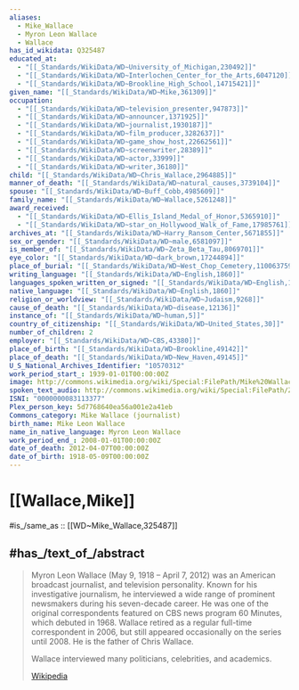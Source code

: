 ```yaml
---
aliases:
  - Mike_Wallace
  - Myron Leon Wallace
  - Wallace
has_id_wikidata: Q325487
educated_at:
  - "[[_Standards/WikiData/WD~University_of_Michigan,230492]]"
  - "[[_Standards/WikiData/WD~Interlochen_Center_for_the_Arts,6047120]]"
  - "[[_Standards/WikiData/WD~Brookline_High_School,14715421]]"
given_name: "[[_Standards/WikiData/WD~Mike,361309]]"
occupation:
  - "[[_Standards/WikiData/WD~television_presenter,947873]]"
  - "[[_Standards/WikiData/WD~announcer,1371925]]"
  - "[[_Standards/WikiData/WD~journalist,1930187]]"
  - "[[_Standards/WikiData/WD~film_producer,3282637]]"
  - "[[_Standards/WikiData/WD~game_show_host,22662561]]"
  - "[[_Standards/WikiData/WD~screenwriter,28389]]"
  - "[[_Standards/WikiData/WD~actor,33999]]"
  - "[[_Standards/WikiData/WD~writer,36180]]"
child: "[[_Standards/WikiData/WD~Chris_Wallace,2964885]]"
manner_of_death: "[[_Standards/WikiData/WD~natural_causes,3739104]]"
spouse: "[[_Standards/WikiData/WD~Buff_Cobb,4985609]]"
family_name: "[[_Standards/WikiData/WD~Wallace,5261248]]"
award_received:
  - "[[_Standards/WikiData/WD~Ellis_Island_Medal_of_Honor,5365910]]"
  - "[[_Standards/WikiData/WD~star_on_Hollywood_Walk_of_Fame,17985761]]"
archives_at: "[[_Standards/WikiData/WD~Harry_Ransom_Center,5671855]]"
sex_or_gender: "[[_Standards/WikiData/WD~male,6581097]]"
is_member_of: "[[_Standards/WikiData/WD~Zeta_Beta_Tau,8069701]]"
eye_color: "[[_Standards/WikiData/WD~dark_brown,17244894]]"
place_of_burial: "[[_Standards/WikiData/WD~West_Chop_Cemetery,110063759]]"
writing_language: "[[_Standards/WikiData/WD~English,1860]]"
languages_spoken_written_or_signed: "[[_Standards/WikiData/WD~English,1860]]"
native_language: "[[_Standards/WikiData/WD~English,1860]]"
religion_or_worldview: "[[_Standards/WikiData/WD~Judaism,9268]]"
cause_of_death: "[[_Standards/WikiData/WD~disease,12136]]"
instance_of: "[[_Standards/WikiData/WD~human,5]]"
country_of_citizenship: "[[_Standards/WikiData/WD~United_States,30]]"
number_of_children: 2
employer: "[[_Standards/WikiData/WD~CBS,43380]]"
place_of_birth: "[[_Standards/WikiData/WD~Brookline,49142]]"
place_of_death: "[[_Standards/WikiData/WD~New_Haven,49145]]"
U_S_National_Archives_Identifier: "10570312"
work_period_start_: 1939-01-01T00:00:00Z
image: http://commons.wikimedia.org/wiki/Special:FilePath/Mike%20Wallace%20National%20Press%20Club.jpg
spoken_text_audio: http://commons.wikimedia.org/wiki/Special:FilePath/Zh-%E8%BF%88%E5%85%8B%C2%B7%E5%8D%8E%E8%8E%B1%E5%A3%AB.ogg
ISNI: "0000000083113377"
Plex_person_key: 5d7768640ea56a001e2a41eb
Commons_category: Mike Wallace (journalist)
birth_name: Mike Leon Wallace
name_in_native_language: Myron Leon Wallace
work_period_end_: 2008-01-01T00:00:00Z
date_of_death: 2012-04-07T00:00:00Z
date_of_birth: 1918-05-09T00:00:00Z
---
```


# [[Wallace,Mike]] 

#is_/same_as :: [[WD~Mike_Wallace,325487]] 

## #has_/text_of_/abstract 

> Myron Leon Wallace (May 9, 1918 – April 7, 2012) 
> was an American broadcast journalist, and television personality. Known for his investigative journalism, he interviewed a wide range of prominent newsmakers during his seven-decade career. He was one of the original correspondents featured on CBS news program 60 Minutes, which debuted in 1968. Wallace retired as a regular full-time correspondent in 2006, but still appeared occasionally on the series until 2008. He is the father of Chris Wallace.
>
> Wallace interviewed many politicians, celebrities, and academics.
>
> [Wikipedia](https://en.wikipedia.org/wiki/Mike%20Wallace) 

